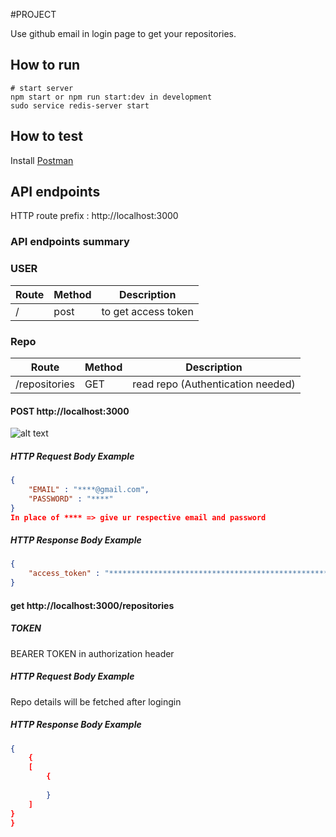 #PROJECT 

Use github email in login page to get your repositories.

## How to run
```
# start server
npm start or npm run start:dev in development
sudo service redis-server start
```
## How to test
Install [Postman](https://www.getpostman.com/)

## API endpoints
HTTP route prefix : http://localhost:3000

### API endpoints summary
### USER
Route      | Method | Description
-----------|--------|--------------------
/         | post    | to get access token
### Repo
Route      | Method | Description
-----------|--------|--------------------
/repositories  | GET    | read repo (Authentication needed)
#### POST http://localhost:3000
![alt text](https://github.com/davidson-ncompass/NestJs-Project/blob/master/screens/login.jpg?raw=true)
##### HTTP Request Body Example
```json
{
    "EMAIL" : "****@gmail.com",
    "PASSWORD" : "****"
}
In place of **** => give ur respective email and password
```
##### HTTP Response Body Example
```json
{
    "access_token" : "**************************************************************************"
}
```
#### get http://localhost:3000/repositories
##### TOKEN 
 BEARER TOKEN in authorization header
##### HTTP Request Body Example
Repo details will be fetched after logingin
##### HTTP Response Body Example
```json
{
    {
    [
        {
            
        }
    ]
}
}
```
